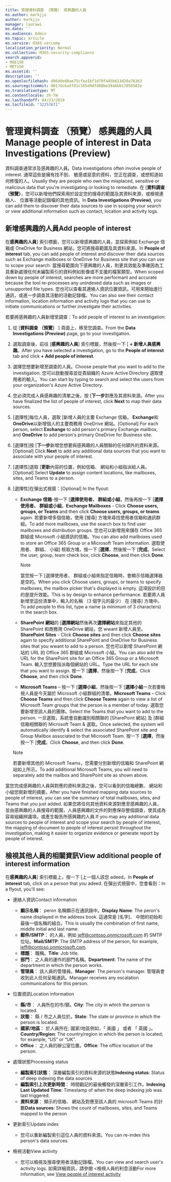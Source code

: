 ```yaml
---
title: 管理資料調查 （預覽） 感興趣的人員
ms.author: markjjo
author: markjjo
manager: laurawi
ms.date: ''
ms.audience: Admin
ms.topic: article
ms.service: O365-seccomp
localization_priority: Normal
ms.collection: M365-security-compliance
search.appverid:
- MOE150
- MET150
ms.assetid: ''
description: ''
ms.openlocfilehash: d06dde60ae75cfea1bf1d79f445b613d20a76363
ms.sourcegitcommit: 0017dc6a5f81c165d9dfd88be39a6bb17856582e
ms.translationtype: MT
ms.contentlocale: zh-TW
ms.lasthandoff: 04/23/2019
ms.locfileid: "32257671"
---
```

# <a name="manage-people-of-interest-in-data-investigations-preview"></a><span data-ttu-id="e3026-102">管理資料調查 （預覽） 感興趣的人員</span><span class="sxs-lookup"><span data-stu-id="e3026-102">Manage people of interest in Data Investigations (Preview)</span></span>

<span data-ttu-id="e3026-103">資料調查通常涉及感興趣的人員。</span><span class="sxs-lookup"><span data-stu-id="e3026-103">Data investigations often involve people of interest.</span></span> <span data-ttu-id="e3026-104">通常這些是擁有找不到、 敏感或惡意的資料，您正在調查，或想知道如何修復的人。</span><span class="sxs-lookup"><span data-stu-id="e3026-104">Usually they are people who own the misplaced, sensitive or malicious data that you're investigating or looking to remediate.</span></span> <span data-ttu-id="e3026-105">在 [**資料調查 （預覽）**，您可以新增他們探索用於設定您的搜尋的範圍及其資料來源，或檢視連絡人、 位置等活動記錄檔的其他資訊。</span><span class="sxs-lookup"><span data-stu-id="e3026-105">In **Data Investigations (Preview)**, you can add them to discover their data sources to use in scoping your search or view additional information such as contact, location and activity logs.</span></span> 


## <a name="add-people-of-interest"></a><span data-ttu-id="e3026-106">新增感興趣的人員</span><span class="sxs-lookup"><span data-stu-id="e3026-106">Add people of interest</span></span>

<span data-ttu-id="e3026-107">在**感興趣的人員**] 索引標籤，您可以新增感興趣的人員，並探索例如 Exchange 信箱或 OneDrive for Business 網站，您可將搜尋範圍及其資料來源。</span><span class="sxs-lookup"><span data-stu-id="e3026-107">In **People of interest** tab, you can add people of interest and discover their data sources such as Exchange mailboxes or OneDrive for Business site that you can use to scope your search.</span></span> <span data-ttu-id="e3026-108">當搜尋範圍向下感興趣的人員，則更具效能及準確因為工具重新處理任何未編製索引的資料例如影像或不支援的檔案類型。</span><span class="sxs-lookup"><span data-stu-id="e3026-108">When scoped down by people of interest, searches are more performant and accurate because the tool re-processes any unindexed data such as images or unsupported file types.</span></span> <span data-ttu-id="e3026-109">您也可以查看其連絡人資訊位置資訊，可用來開始進行通訊，或進一步調查其活動的活動記錄檔。</span><span class="sxs-lookup"><span data-stu-id="e3026-109">You can also see their contact information, location information and activity logs that you can use to initiate communications or further investigate their activities.</span></span> 

<span data-ttu-id="e3026-110">若要將感興趣的人員新增至調查：</span><span class="sxs-lookup"><span data-stu-id="e3026-110">To add people of interest to an investigation:</span></span>

1. <span data-ttu-id="e3026-111">從 [**資料調查 （預覽）** ] 頁面上，移至您調查。</span><span class="sxs-lookup"><span data-stu-id="e3026-111">From the **Data Investigations (Preview)** page, go to your investigation.</span></span>
 
2. <span data-ttu-id="e3026-112">選取調查後，前往 [**感興趣的人員**] 索引標籤，然後按一下 [ **+ 新增人員感興趣**。</span><span class="sxs-lookup"><span data-stu-id="e3026-112">After you have selected a investigation, go to the **People of interest** tab and click **+ Add people of interest**.</span></span> 
 
3. <span data-ttu-id="e3026-113">選擇您想要新增至調查的人員。</span><span class="sxs-lookup"><span data-stu-id="e3026-113">Choose people that you want to add to the investigation.</span></span> <span data-ttu-id="e3026-114">您可以啟動搜尋並從貴組織的 Azure Active Directory 選取使用者的輸入。</span><span class="sxs-lookup"><span data-stu-id="e3026-114">You can start by typing to search and select the users from your organization's Azure Active Directory.</span></span>
 
4. <span data-ttu-id="e3026-115">您必須完成人員感興趣的清單之後，按 [**下一步**對應及其資料來源。</span><span class="sxs-lookup"><span data-stu-id="e3026-115">After you have finalized the list of people of interest, click **Next** to map their data sources.</span></span> 

5. <span data-ttu-id="e3026-116">[選擇性]每位人員，選取 [新增人員的主要 Exchange 信箱， **Exchange**和**OneDrive**以新增個人的主要商務用 OneDrive 網站。</span><span class="sxs-lookup"><span data-stu-id="e3026-116">[Optional] For each person, select **Exchange** to add person's primary Exchange mailbox, and **OneDrive** to add person's primary OneDrive for Business site.</span></span>

6. <span data-ttu-id="e3026-117">[選擇性]按 [**下一步**新增您想要與感興趣的人員關聯的任何額外的資料來源。</span><span class="sxs-lookup"><span data-stu-id="e3026-117">[Optional] Click **Next** to add any additional data sources that you want to associate with your people of interest.</span></span>

7. <span data-ttu-id="e3026-118">[選擇性]選取 [**更新**內容的位置，例如信箱、 網站和小組指派給人員。</span><span class="sxs-lookup"><span data-stu-id="e3026-118">[Optional] Select **Update** to assign content locations, like mailboxes, sites, and Teams to a person.</span></span> 

8. <span data-ttu-id="e3026-119">[選擇性]在彈出式視窗：</span><span class="sxs-lookup"><span data-stu-id="e3026-119">[Optional] In the flyout:</span></span>
   
    -  <span data-ttu-id="e3026-120">**Exchange 信箱**-按一下 [**選擇使用者、 群組或小組**，然後再按一下 [**選擇使用者、 群組或小組**。</span><span class="sxs-lookup"><span data-stu-id="e3026-120">**Exchange Mailboxes** - Click **Choose users, groups, or Teams** and then click **Choose users, groups, or teams** again.</span></span> <span data-ttu-id="e3026-121">若要新增多個信箱，使用 [搜尋] 方塊來尋找使用者信箱和通訊群組。</span><span class="sxs-lookup"><span data-stu-id="e3026-121">To add more mailboxes, use the search box to find user mailboxes and distribution groups.</span></span> <span data-ttu-id="e3026-122">您也可以新增用來儲存 Office 365 群組或 Microsoft 小組資訊的信箱。</span><span class="sxs-lookup"><span data-stu-id="e3026-122">You can also add mailboxes used to store an Office 365 Group or a Microsoft Team information.</span></span> <span data-ttu-id="e3026-123">選取使用者、 群組、 小組] 核取方塊，按一下 [**選擇**，然後按一下 [**完成**。</span><span class="sxs-lookup"><span data-stu-id="e3026-123">Select the user, group, team check box, click **Choose**, and then click **Done**.</span></span>

        > [!NOTE]
        > <span data-ttu-id="e3026-124">當您按一下 [選擇使用者、 群組或小組來指定信箱時，會顯示信箱選擇器是空的。</span><span class="sxs-lookup"><span data-stu-id="e3026-124">When you click Choose users, groups, or teams to specify mailboxes, the mailbox picker that's displayed is empty.</span></span> <span data-ttu-id="e3026-125">這項設計的目的是提升效能。</span><span class="sxs-lookup"><span data-stu-id="e3026-125">This is by design to enhance performance.</span></span> <span data-ttu-id="e3026-126">若要將人員新增至這份清單中，輸入的名稱 （3 個字元的最少） 在 [搜尋] 方塊中。</span><span class="sxs-lookup"><span data-stu-id="e3026-126">To add people to this list, type a name (a minimum of 3 characters) in the search box.</span></span>
     
     - <span data-ttu-id="e3026-127">**SharePoint 網站**的 [**選擇網站**然後再次**選擇網站**來指定其他的 SharePoint 和商務用 OneDrive 網站，您 wwant 新增人員至。</span><span class="sxs-lookup"><span data-stu-id="e3026-127">**SharePoint Sites** - Click **Choose sites** and then click **Choose sites** again to specify additional SharePoint and OneDrive for Business sites that you wwant to add to a person.</span></span> <span data-ttu-id="e3026-128">您也可以新增 SharePoint 網站的 URL 的 Office 365 群組或 Microsoft 小組。</span><span class="sxs-lookup"><span data-stu-id="e3026-128">You can also add the URL for the SharePoint site for an Office 365 Group or a Microsoft Team.</span></span> <span data-ttu-id="e3026-129">輸入您想要指派每個網站的 URL。</span><span class="sxs-lookup"><span data-stu-id="e3026-129">Type the URL for each site that you want to assign.</span></span> <span data-ttu-id="e3026-130">按一下 [**選擇**，然後按一下 [**完成**。</span><span class="sxs-lookup"><span data-stu-id="e3026-130">Click **Choose**, and then click **Done**.</span></span>
     - <span data-ttu-id="e3026-131">**Microsoft Teams** – 按一下 [**選擇小組**，然後按一下 [**選擇小組**一次若要檢視人員是今天屬於 Microsoft 小組群組的清單。</span><span class="sxs-lookup"><span data-stu-id="e3026-131">**Microsoft Teams** – Click **Choose Teams** and then click **Choose Teams** again to view a list of Microsoft Team groups that the person is a member of today.</span></span> <span data-ttu-id="e3026-132">選取您要新增至該人員的團隊。</span><span class="sxs-lookup"><span data-stu-id="e3026-132">Select the Teams that you want to add to the person.</span></span> <span data-ttu-id="e3026-133">一旦選取，系統會自動識別相關聯的 [SharePoint 網站] 及 [群組信箱相關聯的 Microsoft Team & 選取。</span><span class="sxs-lookup"><span data-stu-id="e3026-133">Once selected, the system will automatically identify & select the associated SharePoint site and Group Mailbox associated to that Microsoft Team.</span></span> <span data-ttu-id="e3026-134">按一下 [**選擇**，然後按一下 [**完成**。</span><span class="sxs-lookup"><span data-stu-id="e3026-134">Click **Choose**, and then click **Done**.</span></span>
        
      > [!NOTE]
      > <span data-ttu-id="e3026-135">若要新增其他的 Microsoft Teams，您需要分別新增的信箱和 SharePoint 網站如上所示。</span><span class="sxs-lookup"><span data-stu-id="e3026-135">To add additional Microsoft Teams, you will need to separately add the mailbox and SharePoint site as shown above.</span></span>

<span data-ttu-id="e3026-136">當您完成感興趣的人員與對應的資料來源之後，您可以看到的信箱總數、 網站和小組您剛新增的摘要。</span><span class="sxs-lookup"><span data-stu-id="e3026-136">After you have finished mapping data sources to people of interest, you can see the summary of total mailboxes, sites, and Teams that you just added.</span></span> <span data-ttu-id="e3026-137">如果您將任何其他資料來源對應至感興趣的人員，並由感興趣的人員搜尋的範圍，人員感興趣的文件的對應保存整個調查，使其成為容易組織辨識項，或產生報告所感興趣的人員.</span><span class="sxs-lookup"><span data-stu-id="e3026-137">If you map any additional data sources to people of interest and scope your search by people of interest, the mapping of document to people of interest persist throughout the investigation, making it easier to organize evidence or generate report by people of interest.</span></span> 

## <a name="view-additional-people-of-interest-information"></a><span data-ttu-id="e3026-138">檢視其他人員的相關資訊</span><span class="sxs-lookup"><span data-stu-id="e3026-138">View additional people of interest information</span></span>

<span data-ttu-id="e3026-139">在**感興趣的人員**] 索引標籤上，按一下 [上一個人該您 adeed。</span><span class="sxs-lookup"><span data-stu-id="e3026-139">In **People of interest** tab, click on a person that you adeed.</span></span> <span data-ttu-id="e3026-140">在彈出式視窗中，您會看到：</span><span class="sxs-lookup"><span data-stu-id="e3026-140">In a flyout, you'll see:</span></span>

- <span data-ttu-id="e3026-141">連絡人資訊</span><span class="sxs-lookup"><span data-stu-id="e3026-141">Contact information</span></span>

  - <span data-ttu-id="e3026-142">**顯示名稱**： peron 名稱顯示在通訊錄中。</span><span class="sxs-lookup"><span data-stu-id="e3026-142">**Display Name**: The peron's name displayed in the address book.</span></span> <span data-ttu-id="e3026-143">這通常是 [名字]、 中間的初始和最後一個名稱的組合。</span><span class="sxs-lookup"><span data-stu-id="e3026-143">This is usually the combination of first name, middle initial and last name.</span></span>
  - <span data-ttu-id="e3026-144">**郵件/SMTP**： 的人員，例如 jeff@contoso.onmicrosoft.com 的 SMTP 位址。</span><span class="sxs-lookup"><span data-stu-id="e3026-144">**Mail/SMTP**: The SMTP address of the person, for example, jeff@contoso.onmicrosoft.com.</span></span>  
  - <span data-ttu-id="e3026-145">**標題**： 職稱。</span><span class="sxs-lookup"><span data-stu-id="e3026-145">**Title**: Job title.</span></span>
  - <span data-ttu-id="e3026-146">**部門**： 之人員的運作的部門名稱。</span><span class="sxs-lookup"><span data-stu-id="e3026-146">**Department**: The name of the department in which the person works.</span></span>
  - <span data-ttu-id="e3026-147">**管理員**： 該人員的管理員。</span><span class="sxs-lookup"><span data-stu-id="e3026-147">**Manager**: The person's manager.</span></span> <span data-ttu-id="e3026-148">管理員會收到此人任何呈報通訊。</span><span class="sxs-lookup"><span data-stu-id="e3026-148">Manager receives any escalation communications for this person.</span></span>
  
- <span data-ttu-id="e3026-149">位置資訊</span><span class="sxs-lookup"><span data-stu-id="e3026-149">Location information</span></span>

  - <span data-ttu-id="e3026-150">**縣/市**： 人員所在的市/鎮。</span><span class="sxs-lookup"><span data-stu-id="e3026-150">**City**: The city in which the person is located.</span></span>
  - <span data-ttu-id="e3026-151">**狀態**： 縣 / 市之人員位於。</span><span class="sxs-lookup"><span data-stu-id="e3026-151">**State**: The state or province in which the person is located.</span></span>
  - <span data-ttu-id="e3026-152">**國家/地區**： 於人員所在; 國家/地區例如，「 美國 」 或者 「 英國 」。</span><span class="sxs-lookup"><span data-stu-id="e3026-152">**Country/Region**: The country/region in which the person is located; for example, “US” or “UK”.</span></span>
  - <span data-ttu-id="e3026-153">**Office**： 之人員的辦公室位置。</span><span class="sxs-lookup"><span data-stu-id="e3026-153">**Office**: The office location of the person.</span></span>

- <span data-ttu-id="e3026-154">處理狀態</span><span class="sxs-lookup"><span data-stu-id="e3026-154">Processing status</span></span>

  - <span data-ttu-id="e3026-155">**編製索引狀態**： 深層編製索引的資料來源的狀態</span><span class="sxs-lookup"><span data-stu-id="e3026-155">**Indexing status**: Status of deep indexing the data sources</span></span>
  - <span data-ttu-id="e3026-156">**編製索引上次更新時間**： 時間戳記的最後觸發的深層索引工作。</span><span class="sxs-lookup"><span data-stu-id="e3026-156">**Indexing Last Updated Time**: Timestamp of when the deep indexing job was last triggered.</span></span>
  - <span data-ttu-id="e3026-157">**資料來源**： 顯示的信箱、 網站及對應至該人員的 microsoft Teams 的計數</span><span class="sxs-lookup"><span data-stu-id="e3026-157">**Data sources**: Shows the count of mailboxes, sites, and Teams mapped to the person</span></span>

- <span data-ttu-id="e3026-158">更新索引</span><span class="sxs-lookup"><span data-stu-id="e3026-158">Update index</span></span>
    - <span data-ttu-id="e3026-159">您可以重新編製索引這位人員的資料來源。</span><span class="sxs-lookup"><span data-stu-id="e3026-159">You can re-index this person's data sources.</span></span> 

- <span data-ttu-id="e3026-160">檢視活動</span><span class="sxs-lookup"><span data-stu-id="e3026-160">View activity</span></span> 

    - <span data-ttu-id="e3026-161">您可以檢視及搜尋使用者活動記錄檔。</span><span class="sxs-lookup"><span data-stu-id="e3026-161">You can view and search user's activity logs.</span></span> <span data-ttu-id="e3026-162">如需詳細資訊，請參閱 <<c0>檢視人員的利息活動</span><span class="sxs-lookup"><span data-stu-id="e3026-162">For more information, see [View people of interest activity](view-people-of-interest-activity.md)</span></span> 
